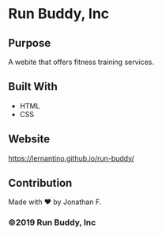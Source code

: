 # Run Buddy, Inc

## Purpose
A webite that offers fitness training services.

## Built With
* HTML
* CSS

## Website
https://lernantino.github.io/run-buddy/

## Contribution
Made with ❤️ by Jonathan F.

### ©️2019 Run Buddy, Inc 
